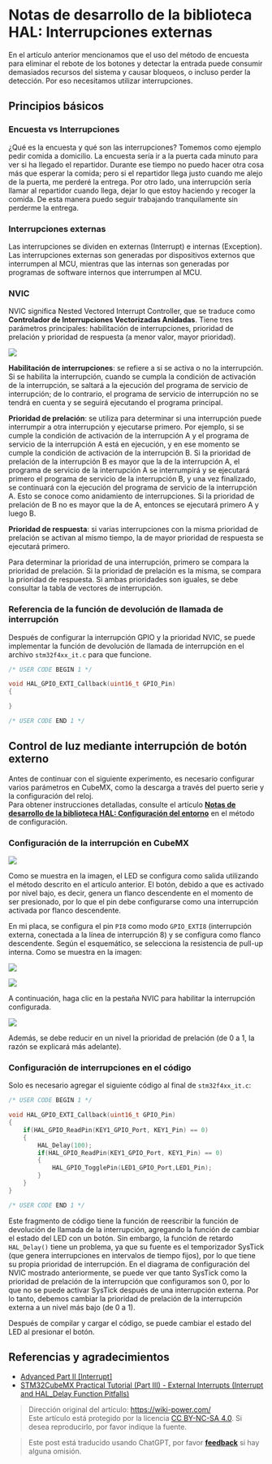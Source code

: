 # Notas de desarrollo de la biblioteca HAL: Interrupciones externas

En el artículo anterior mencionamos que el uso del método de encuesta para eliminar el rebote de los botones y detectar la entrada puede consumir demasiados recursos del sistema y causar bloqueos, o incluso perder la detección. Por eso necesitamos utilizar interrupciones.

## Principios básicos

### Encuesta vs Interrupciones

¿Qué es la encuesta y qué son las interrupciones? Tomemos como ejemplo pedir comida a domicilio. La encuesta sería ir a la puerta cada minuto para ver si ha llegado el repartidor. Durante ese tiempo no puedo hacer otra cosa más que esperar la comida; pero si el repartidor llega justo cuando me alejo de la puerta, me perderé la entrega. Por otro lado, una interrupción sería llamar al repartidor cuando llega, dejar lo que estoy haciendo y recoger la comida. De esta manera puedo seguir trabajando tranquilamente sin perderme la entrega.

### Interrupciones externas

Las interrupciones se dividen en externas (Interrupt) e internas (Exception). Las interrupciones externas son generadas por dispositivos externos que interrumpen al MCU, mientras que las internas son generadas por programas de software internos que interrumpen al MCU.

### NVIC

NVIC significa Nested Vectored Interrupt Controller, que se traduce como **Controlador de Interrupciones Vectorizadas Anidadas**. Tiene tres parámetros principales: habilitación de interrupciones, prioridad de prelación y prioridad de respuesta (a menor valor, mayor prioridad).

![](https://media.wiki-power.com/img/20210206121058.png)

**Habilitación de interrupciones**: se refiere a si se activa o no la interrupción. Si se habilita la interrupción, cuando se cumpla la condición de activación de la interrupción, se saltará a la ejecución del programa de servicio de interrupción; de lo contrario, el programa de servicio de interrupción no se tendrá en cuenta y se seguirá ejecutando el programa principal.

**Prioridad de prelación**: se utiliza para determinar si una interrupción puede interrumpir a otra interrupción y ejecutarse primero. Por ejemplo, si se cumple la condición de activación de la interrupción A y el programa de servicio de la interrupción A está en ejecución, y en ese momento se cumple la condición de activación de la interrupción B. Si la prioridad de prelación de la interrupción B es mayor que la de la interrupción A, el programa de servicio de la interrupción A se interrumpirá y se ejecutará primero el programa de servicio de la interrupción B, y una vez finalizado, se continuará con la ejecución del programa de servicio de la interrupción A. Esto se conoce como anidamiento de interrupciones. Si la prioridad de prelación de B no es mayor que la de A, entonces se ejecutará primero A y luego B.

**Prioridad de respuesta**: si varias interrupciones con la misma prioridad de prelación se activan al mismo tiempo, la de mayor prioridad de respuesta se ejecutará primero.

Para determinar la prioridad de una interrupción, primero se compara la prioridad de prelación. Si la prioridad de prelación es la misma, se compara la prioridad de respuesta. Si ambas prioridades son iguales, se debe consultar la tabla de vectores de interrupción.

### Referencia de la función de devolución de llamada de interrupción

Después de configurar la interrupción GPIO y la prioridad NVIC, se puede implementar la función de devolución de llamada de interrupción en el archivo `stm32f4xx_it.c` para que funcione.

```c
/* USER CODE BEGIN 1 */

void HAL_GPIO_EXTI_Callback(uint16_t GPIO_Pin)
{

}

/* USER CODE END 1 */
```

## Control de luz mediante interrupción de botón externo

Antes de continuar con el siguiente experimento, es necesario configurar varios parámetros en CubeMX, como la descarga a través del puerto serie y la configuración del reloj.  
Para obtener instrucciones detalladas, consulte el artículo [**Notas de desarrollo de la biblioteca HAL: Configuración del entorno**](https://wiki-power.com/HAL%E5%BA%93%E5%BC%80%E5%8F%91%E7%AC%94%E8%AE%B0-%E7%8E%AF%E5%A2%83%E9%85%8D%E7%BD%AE) en el método de configuración.

### Configuración de la interrupción en CubeMX

![](https://media.wiki-power.com/img/20210205150422.png)

Como se muestra en la imagen, el LED se configura como salida utilizando el método descrito en el artículo anterior. El botón, debido a que es activado por nivel bajo, es decir, genera un flanco descendente en el momento de ser presionado, por lo que el pin debe configurarse como una interrupción activada por flanco descendente.

En mi placa, se configura el pin `PI8` como modo `GPIO_EXTI8` (interrupción externa, conectada a la línea de interrupción 8) y se configura como flanco descendente. Según el esquemático, se selecciona la resistencia de pull-up interna. Como se muestra en la imagen:

![](https://media.wiki-power.com/img/20210403222304.png)

![](https://media.wiki-power.com/img/20210206131409.png)

A continuación, haga clic en la pestaña NVIC para habilitar la interrupción configurada.

![](https://media.wiki-power.com/img/20210206134916.png)

Además, se debe reducir en un nivel la prioridad de prelación (de 0 a 1, la razón se explicará más adelante).

### Configuración de interrupciones en el código

Solo es necesario agregar el siguiente código al final de `stm32f4xx_it.c`:

```c title="stm32f4xx_it.c"
/* USER CODE BEGIN 1 */

void HAL_GPIO_EXTI_Callback(uint16_t GPIO_Pin)
{
    if(HAL_GPIO_ReadPin(KEY1_GPIO_Port, KEY1_Pin) == 0)
    {
        HAL_Delay(100);
        if(HAL_GPIO_ReadPin(KEY1_GPIO_Port, KEY1_Pin) == 0)
        {
            HAL_GPIO_TogglePin(LED1_GPIO_Port,LED1_Pin);
        }
    }
}

/* USER CODE END 1 */
```

Este fragmento de código tiene la función de reescribir la función de devolución de llamada de la interrupción, agregando la función de cambiar el estado del LED con un botón. Sin embargo, la función de retardo `HAL_Delay()` tiene un problema, ya que su fuente es el temporizador SysTick (que genera interrupciones en intervalos de tiempo fijos), por lo que tiene su propia prioridad de interrupción. En el diagrama de configuración del NVIC mostrado anteriormente, se puede ver que tanto SysTick como la prioridad de prelación de la interrupción que configuramos son 0, por lo que no se puede activar SysTick después de una interrupción externa. Por lo tanto, debemos cambiar la prioridad de prelación de la interrupción externa a un nivel más bajo (de 0 a 1).

Después de compilar y cargar el código, se puede cambiar el estado del LED al presionar el botón.

## Referencias y agradecimientos

- [Advanced Part II [Interrupt]](https://alchemicronin.github.io/posts/ff6aca34/)
- [STM32CubeMX Practical Tutorial (Part III) - External Interrupts (Interrupt and HAL_Delay Function Pitfalls)](https://blog.csdn.net/weixin_43892323/article/details/104383560?utm_medium=distribute.pc_relevant.none-task-blog-BlogCommendFromMachineLearnPai2-1.control&depth_1-utm_source=distribute.pc_relevant.none-task-blog-BlogCommendFromMachineLearnPai2-1.control)

> Dirección original del artículo: <https://wiki-power.com/>  
> Este artículo está protegido por la licencia [CC BY-NC-SA 4.0](https://creativecommons.org/licenses/by/4.0/deed.zh). Si desea reproducirlo, por favor indique la fuente.

> Este post está traducido usando ChatGPT, por favor [**feedback**](https://github.com/linyuxuanlin/Wiki_MkDocs/issues/new) si hay alguna omisión.
